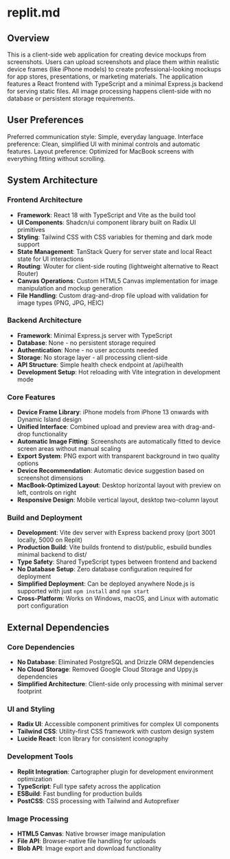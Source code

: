 # replit.md

## Overview

This is a client-side web application for creating device mockups from screenshots. Users can upload screenshots and place them within realistic device frames (like iPhone models) to create professional-looking mockups for app stores, presentations, or marketing materials. The application features a React frontend with TypeScript and a minimal Express.js backend for serving static files. All image processing happens client-side with no database or persistent storage requirements.

## User Preferences

Preferred communication style: Simple, everyday language.
Interface preference: Clean, simplified UI with minimal controls and automatic features.
Layout preference: Optimized for MacBook screens with everything fitting without scrolling.

## System Architecture

### Frontend Architecture
- **Framework**: React 18 with TypeScript and Vite as the build tool
- **UI Components**: Shadcn/ui component library built on Radix UI primitives
- **Styling**: Tailwind CSS with CSS variables for theming and dark mode support
- **State Management**: TanStack Query for server state and local React state for UI interactions
- **Routing**: Wouter for client-side routing (lightweight alternative to React Router)
- **Canvas Operations**: Custom HTML5 Canvas implementation for image manipulation and mockup generation
- **File Handling**: Custom drag-and-drop file upload with validation for image types (PNG, JPG, HEIC)

### Backend Architecture
- **Framework**: Minimal Express.js server with TypeScript
- **Database**: None - no persistent storage required
- **Authentication**: None - no user accounts needed
- **Storage**: No storage layer - all processing client-side
- **API Structure**: Simple health check endpoint at /api/health
- **Development Setup**: Hot reloading with Vite integration in development mode

### Core Features
- **Device Frame Library**: iPhone models from iPhone 13 onwards with Dynamic Island design
- **Unified Interface**: Combined upload and preview area with drag-and-drop functionality
- **Automatic Image Fitting**: Screenshots are automatically fitted to device screen areas without manual scaling
- **Export System**: PNG export with transparent background in two quality options
- **Device Recommendation**: Automatic device suggestion based on screenshot dimensions
- **MacBook-Optimized Layout**: Desktop horizontal layout with preview on left, controls on right
- **Responsive Design**: Mobile vertical layout, desktop two-column layout

### Build and Deployment
- **Development**: Vite dev server with Express backend proxy (port 3001 locally, 5000 on Replit)
- **Production Build**: Vite builds frontend to dist/public, esbuild bundles minimal backend to dist/
- **Type Safety**: Shared TypeScript types between frontend and backend
- **No Database Setup**: Zero database configuration required for deployment
- **Simplified Deployment**: Can be deployed anywhere Node.js is supported with just `npm install` and `npm start`
- **Cross-Platform**: Works on Windows, macOS, and Linux with automatic port configuration

## External Dependencies

### Core Dependencies
- **No Database**: Eliminated PostgreSQL and Drizzle ORM dependencies
- **No Cloud Storage**: Removed Google Cloud Storage and Uppy.js dependencies
- **Simplified Architecture**: Client-side only processing with minimal server footprint

### UI and Styling
- **Radix UI**: Accessible component primitives for complex UI components
- **Tailwind CSS**: Utility-first CSS framework with custom design system
- **Lucide React**: Icon library for consistent iconography

### Development Tools
- **Replit Integration**: Cartographer plugin for development environment optimization
- **TypeScript**: Full type safety across the application
- **ESBuild**: Fast bundling for production builds
- **PostCSS**: CSS processing with Tailwind and Autoprefixer

### Image Processing
- **HTML5 Canvas**: Native browser image manipulation
- **File API**: Browser-native file handling for uploads
- **Blob API**: Image export and download functionality